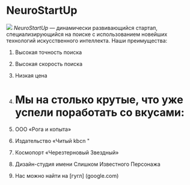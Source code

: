 
# NeuroStartUp
![](https://netology-code.github.io/git-homeworks/introduction/assets/logo.png)
*NeuroStartUp* — динамически развивающийся стартап, специализирующийся на поиске с использованием новейших технологий искусственного интеллекта.
Наши преимущества:
1. Высокая точность поиска
2. Высокая скорость поиска
3. Низкая цена
4.  #   Мы на столько крутые, что уже успели поработать со вкусами:

1. OОО «Рога и копыта»
2. Издательство «Читый kbcn "
3. Космопорт «Черезтерновый Звездный»
4. Дизайн-студия имени Слишком Известного Персонажа
5. Нас можно найти на [гугл] (google.com)